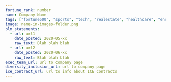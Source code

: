 ```yaml
---
fortune_rank: number
name: Company Name
tags: ["fortune500", "sports", "tech", "realestate", "healthcare", "energy"]
image: name-in-images-folder.png
blm_statements:
  - url: url1
    date_posted: 2020-05-xx
    raw_text: Blah blah blah
  - url: url2
    date_posted: 2020-06-xx
    raw_text: Blah blah blah
exec_team_url: url to company page
diversity_inclusion_url: url to company page
ice_contract_url: url to info about ICE contracts
---
```

